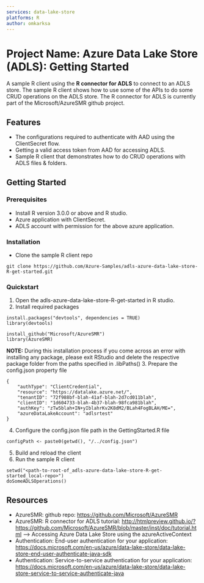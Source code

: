 ```yaml
---
services: data-lake-store
platforms: R
author: omkarksa
---
```


# Project Name: Azure Data Lake Store (ADLS): Getting Started

A sample R client using the **R connector for ADLS** to connect to an ADLS store.
The sample R client shows how to use some of the APIs to do some CRUD operations on the ADLS store.
The R connector for ADLS is currently part of the Microsoft/AzureSMR github project.

## Features

* The configurations required to authenticate with AAD using the ClientSecret flow.
* Getting a valid access token from AAD for accessing ADLS.
* Sample R client that demonstrates how to do CRUD operations with ADLS files & folders.

## Getting Started

### Prerequisites

- Install R version 3.0.0 or above and R studio.
- Azure application with ClientSecret.
- ADLS account with permission for the above azure application.

### Installation

- Clone the sample R client repo
```
git clone https://github.com/Azure-Samples/adls-azure-data-lake-store-R-get-started.git
```

### Quickstart

1. Open the adls-azure-data-lake-store-R-get-started in R studio.
2. Install required packages
```
install.packages("devtools", dependencies = TRUE)
library(devtools)

install_github("Microsoft/AzureSMR")
library(AzureSMR)
```
**NOTE:** During this installation process if you come across an error with installing any
package, please exit RStudio and delete the respective package folder from the paths
specified in .libPaths()
3. Prepare the config.json property file
```
{
    "authType": "ClientCredential",
    "resource": "https://datalake.azure.net/",
    "tenantID": "72f988bf-blah-41af-blah-2d7cd011blah",
    "clientID": "1d604733-blah-4b37-blah-98fca981blah",
    "authKey": "zTw5blah+IN+yIblahrKv2K8dM2/BLah4FogBLAH/ME=",
    "azureDataLakeAccount": "adlsrtest"
}
```
4. Configure the config.json file path in the GettingStarted.R file
```
configPath <- paste0(getwd(), "/../config.json")
```
5. Build and reload the client
6. Run the sample R client
```
setwd("<path-to-root-of_adls-azure-data-lake-store-R-get-started_local-repo>")
doSomeADLSOperations()
```

## Resources

- AzureSMR: github repo: https://github.com/Microsoft/AzureSMR
- AzureSMR: R connector for ADLS tutorial: http://htmlpreview.github.io/?https://github.com/Microsoft/AzureSMR/blob/master/inst/doc/tutorial.html --> Accessing Azure Data Lake Store using the azureActiveContext
- Authentication: End-user authentication for your application: https://docs.microsoft.com/en-us/azure/data-lake-store/data-lake-store-end-user-authenticate-java-sdk
- Authentication: Service-to-service authentication for your application: https://docs.microsoft.com/en-us/azure/data-lake-store/data-lake-store-service-to-service-authenticate-java
